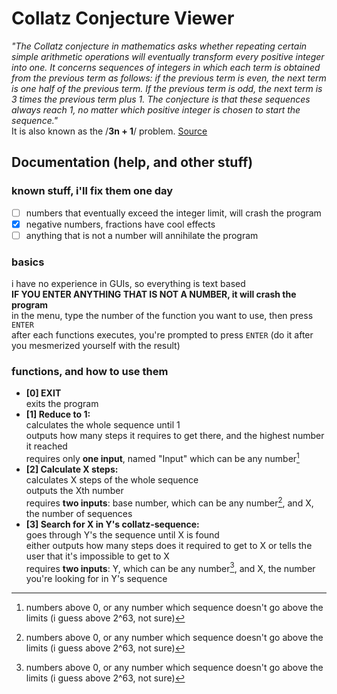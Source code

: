 # Collatz Conjecture Viewer
*"The Collatz conjecture in mathematics asks whether repeating certain simple arithmetic operations will eventually transform every positive integer into one.
It concerns sequences of integers in which each term is obtained from the previous term as follows: if the previous term is even, the next term is one half
of the previous term. If the previous term is odd, the next term is 3 times the previous term plus 1. The conjecture is that these sequences always reach 1,
no matter which positive integer is chosen to start the sequence."*  
It is also known as the /**3n + 1**/ problem. [Source](https://en.wikipedia.org/wiki/Collatz_conjecture)

## Documentation (help, and other stuff)
### known stuff, i'll fix them one day
- [ ] numbers that eventually exceed the integer limit, will crash the program
- [x] negative numbers, fractions have cool effects
- [ ] anything that is not a number will annihilate the program 

### basics
i have no experience in GUIs, so everything is text based  
**IF YOU ENTER ANYTHING THAT IS NOT A NUMBER, it will crash the program**  
in the menu, type the number of the function you want to use, then press `ENTER`  
after each functions executes, you're prompted to press `ENTER` (do it after you mesmerized yourself with the result)

### functions, and how to use them
- **[0] EXIT**  
exits the program
- **[1] Reduce to 1:**  
calculates the whole sequence until 1  
outputs how many steps it requires to get there, and the highest number it reached  
requires only **one input**, named "Input" which can be any number[^0]  
-  **[2] Calculate X steps:**  
calculates X steps of the whole sequence  
outputs the Xth number  
requires **two inputs**: base number, which can be any number[^0], and X, the number of sequences
- **[3] Search for X in Y's collatz-sequence:**  
goes through Y's the sequence until X is found   
either outputs how many steps does it required to get to X or tells the user that it's impossible to get to X  
requires **two inputs**: Y, which can be any number[^0], and X, the number you're looking for in Y's sequence  
[^0]: numbers above 0, or any number which sequence doesn't go above the limits (i guess above 2^63, not sure)
